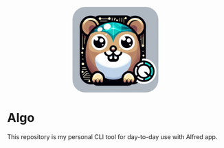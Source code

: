 <p align="center">
    <img src="images/algo.png" alt="Algo" width="200" style="border-radius:30px">
</p>

# Algo

This repository is my personal CLI tool for day-to-day use with Alfred app.
